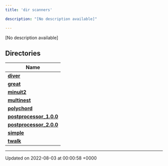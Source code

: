 ```yaml
---
title: 'dir scanners'

description: "[No description available]"

---
```







[No description available]

## Directories

| Name           |
| -------------- |
| **[diver](/documentation/code/darkbit_development/files/dir_8a784228ca6219402d8e768ef3d07ed4/#dir-diver)**  |
| **[great](/documentation/code/darkbit_development/files/dir_4e72509a65748ef232c5bdb38190799a/#dir-great)**  |
| **[minuit2](/documentation/code/darkbit_development/files/dir_a2e3f1b883fd3213afc91c38ea2538aa/#dir-minuit2)**  |
| **[multinest](/documentation/code/darkbit_development/files/dir_d6f2c634641de666ec4770394adf0d44/#dir-multinest)**  |
| **[polychord](/documentation/code/darkbit_development/files/dir_4146fa393fd2fa95201db6a9f7f3c7d4/#dir-polychord)**  |
| **[postprocessor_1.0.0](/documentation/code/darkbit_development/files/dir_5a837fd4eb57251ea3c7435ee457d510/#dir-postprocessor-1.0.0)**  |
| **[postprocessor_2.0.0](/documentation/code/darkbit_development/files/dir_19e22b0eacf25c81e760ed2edde069be/#dir-postprocessor-2.0.0)**  |
| **[simple](/documentation/code/darkbit_development/files/dir_b771c35c53f7f0d4ef99e9ec9113aa65/#dir-simple)**  |
| **[twalk](/documentation/code/darkbit_development/files/dir_469cfd999018b1b05b3fb826bf8dd5fe/#dir-twalk)**  |






-------------------------------

Updated on 2022-08-03 at 00:00:58 +0000
